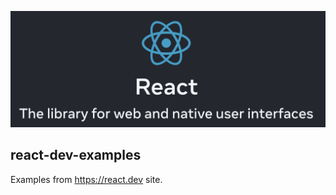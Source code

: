 <p align="center"><img alt="Lab" src="logo.png" width="512" /></p>

## react-dev-examples

Examples from https://react.dev site.